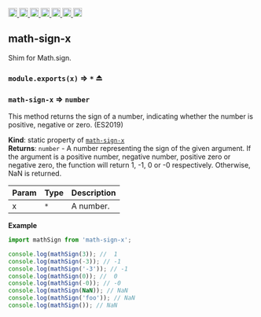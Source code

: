 <a
  href="https://travis-ci.org/Xotic750/math-sign-x"
  title="Travis status">
<img
  src="https://travis-ci.org/Xotic750/math-sign-x.svg?branch=master"
  alt="Travis status" height="18">
</a>
<a
  href="https://david-dm.org/Xotic750/math-sign-x"
  title="Dependency status">
<img src="https://david-dm.org/Xotic750/math-sign-x/status.svg"
  alt="Dependency status" height="18"/>
</a>
<a
  href="https://david-dm.org/Xotic750/math-sign-x?type=dev"
  title="devDependency status">
<img src="https://david-dm.org/Xotic750/math-sign-x/dev-status.svg"
  alt="devDependency status" height="18"/>
</a>
<a
  href="https://badge.fury.io/js/math-sign-x"
  title="npm version">
<img src="https://badge.fury.io/js/math-sign-x.svg"
  alt="npm version" height="18">
</a>
<a
  href="https://www.jsdelivr.com/package/npm/math-sign-x"
  title="jsDelivr hits">
<img src="https://data.jsdelivr.com/v1/package/npm/math-sign-x/badge?style=rounded"
  alt="jsDelivr hits" height="18">
</a>
<a
  href="https://bettercodehub.com/results/Xotic750/math-sign-x"
  title="bettercodehub score">
<img src="https://bettercodehub.com/edge/badge/Xotic750/math-sign-x?branch=master"
  alt="bettercodehub score" height="18">
</a>
<a
  href="https://coveralls.io/github/Xotic750/math-sign-x?branch=master"
  title="Coverage Status">
<img src="https://coveralls.io/repos/github/Xotic750/math-sign-x/badge.svg?branch=master"
  alt="Coverage Status" height="18">
</a>

<a name="module_math-sign-x"></a>

## math-sign-x

Shim for Math.sign.

### `module.exports(x)` ⇒ <code>\*</code> ⏏

<a name="module_math-sign-x"></a>

### `math-sign-x` ⇒ <code>number</code>

This method returns the sign of a number, indicating whether the number is positive,
negative or zero. (ES2019)

**Kind**: static property of [<code>math-sign-x</code>](#module_math-sign-x)  
**Returns**: <code>number</code> - A number representing the sign of the given argument. If the argument
is a positive number, negative number, positive zero or negative zero, the function will
return 1, -1, 0 or -0 respectively. Otherwise, NaN is returned.

| Param | Type            | Description |
| ----- | --------------- | ----------- |
| x     | <code>\*</code> | A number.   |

**Example**

```js
import mathSign from 'math-sign-x';

console.log(mathSign(3)); //  1
console.log(mathSign(-3)); // -1
console.log(mathSign('-3')); // -1
console.log(mathSign(0)); //  0
console.log(mathSign(-0)); // -0
console.log(mathSign(NaN)); // NaN
console.log(mathSign('foo')); // NaN
console.log(mathSign()); // NaN
```

